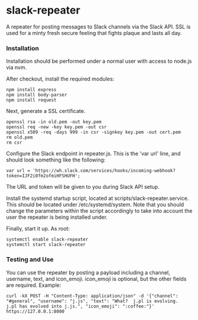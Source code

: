 slack-repeater
==============

A repeater for posting messages to Slack channels via the Slack API.  SSL is used for a minty fresh secure feeling that fights plaque and lasts all day.

### Installation

Installation should be performed under a normal user with access to node.js via nvm.

After checkout, install the required modules:

```
npm install express
npm install body-parser
npm install request
```

Next, generate a SSL certificate.

```
openssl rsa -in old.pem -out key.pem
openssl req -new -key key.pem -out csr
openssl x509 -req -days 999 -in csr -signkey key.pem -out cert.pem
rm old.pem
rm csr
```

Configure the Slack endpoint in repeater.js.  This is the 'var url' line, and should look something like the following:

```
var url = 'https://wh.slack.com/services/hooks/incoming-webhook?token=IJF2i0fm2ofmiHFSHUFH';
```

The URL and token will be given to you during Slack API setup.

Install the systemd startup script, located at scripts/slack-repeater.service.  This should be located under /etc/systemd/system.  Note that you should change the parameters within the script accordingly to take into account the user the repeater is being installed under.

Finally, start it up.  As root:

```
systemctl enable slack-repeater
systemctl start slack-repeater
```

### Testing and Use

You can use the repeater by posting a payload including a channel, username, text, and icon_emoji.  icon_emoji is optional, but the other fields are required.  Example:

```
curl -kX POST -H "Content-Type: application/json" -d '{"channel": "#general", "username": "j.js", "text": "What?  j.pl is evolving.  j.pl has evolved into j.js.", "icon_emoji": ":coffee:"}' https://127.0.0.1:8000
```
